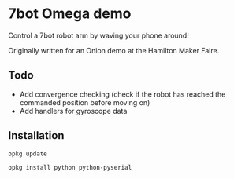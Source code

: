# 7bot Omega demo

Control a 7bot robot arm by waving your phone around!

Originally written for an Onion demo at the Hamilton Maker Faire.

## Todo
* Add convergence checking (check if the robot has reached the commanded position before moving on)
* Add handlers for gyroscope data

## Installation

```
opkg update
```

```
opkg install python python-pyserial
```